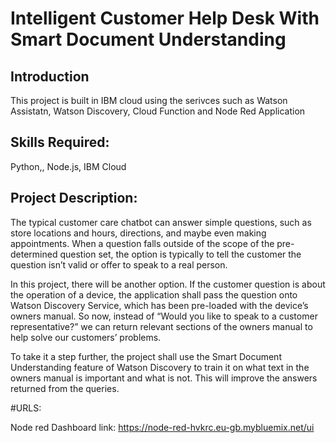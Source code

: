 # Intelligent Customer Help Desk With Smart Document Understanding

## Introduction
This project is built in IBM cloud using the serivces such as Watson Assistatn, Watson Discovery, Cloud Function and Node Red Application

## Skills Required:
Python,, Node.js, IBM Cloud

## Project Description:

The typical customer care chatbot can answer simple questions, such as store locations and hours, directions, and maybe even making appointments. When a question falls outside of the scope of the pre-determined question set, the option is typically to tell the customer the question isn’t valid or offer to speak to a real person.

In this project, there will be another option. If the customer question is about the operation of a device, the application shall pass the question onto Watson Discovery Service, which has been pre-loaded with the device’s owners manual. So now, instead of “Would you like to speak to a customer representative?” we can return relevant sections of the owners manual to help solve our customers’ problems.

To take it a step further, the project shall use the Smart Document Understanding feature of Watson Discovery to train it on what text in the owners manual is important and what is not. This will improve the answers returned from the queries.

#URLS:

Node red Dashboard link: https://node-red-hvkrc.eu-gb.mybluemix.net/ui
